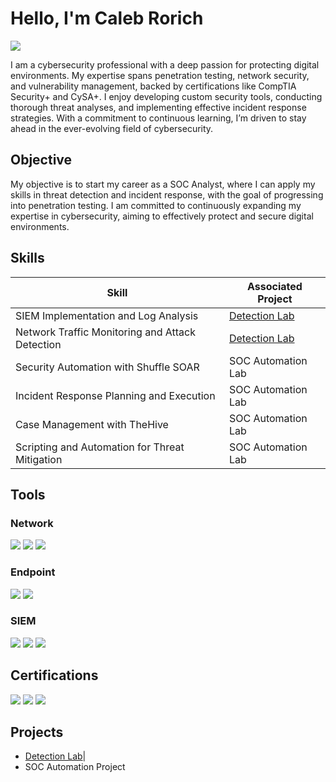 # Hello, I'm Caleb Rorich
<a href="https://www.linkedin.com/in/caleb-rorich-2a8900264"><img src="https://img.shields.io/badge/-LinkedIn-0072b1?&style=for-the-badge&logo=linkedin&logoColor=white" /></a>

I am a cybersecurity professional with a deep passion for protecting digital environments. My expertise spans penetration testing, network security, and vulnerability management, backed by certifications like CompTIA Security+ and CySA+. I enjoy developing custom security tools, conducting thorough threat analyses, and implementing effective incident response strategies. With a commitment to continuous learning, I’m driven to stay ahead in the ever-evolving field of cybersecurity.

## Objective


My objective is to start my career as a SOC Analyst, where I can apply my skills in threat detection and incident response, with the goal of progressing into penetration testing. I am committed to continuously expanding my expertise in cybersecurity, aiming to effectively protect and secure digital environments.

## Skills


| Skill                                         | Associated Project         |
|-----------------------------------------------|----------------------------|
| SIEM Implementation and Log Analysis          | <a href="https://github.com/Caleb-Rorich/Detection-Lab/tree/main">Detection Lab</a>|
| Network Traffic Monitoring and Attack Detection | <a href="">Detection Lab</a>|
| Security Automation with Shuffle SOAR         | SOC Automation Lab|
| Incident Response Planning and Execution      | SOC Automation Lab|
| Case Management with TheHive                  | SOC Automation Lab|
| Scripting and Automation for Threat Mitigation | SOC Automation Lab|

## Tools


### Network
<div>
    <img src="https://img.shields.io/badge/-Wireshark-1679A7?&style=for-the-badge&logo=Wireshark&logoColor=white" />
    <img src="https://img.shields.io/badge/-Suricata-EF3B2D?&style=for-the-badge&logo=Suricata&logoColor=white" />
    <img src="https://img.shields.io/badge/-Zeek-777BB4?&style=for-the-badge&logo=Zeek&logoColor=white" />
</div>

### Endpoint
<div>
    <img src="https://img.shields.io/badge/-Microsoft_Defender_for_Endpoint-00A4EF?&style=for-the-badge&logo=Microsoft&logoColor=white" />
    <img src="https://img.shields.io/badge/-Velociraptor-4B275F?&style=for-the-badge&logo=Velociraptor&logoColor=white" />
</div>

### SIEM
<div>
    <img src="https://img.shields.io/badge/-Microsoft_Sentinel-0078D4?&style=for-the-badge&logo=Microsoft&logoColor=white" />
    <img src="https://img.shields.io/badge/-Splunk-000000?&style=for-the-badge&logo=Splunk&logoColor=white" />
    <img src="https://img.shields.io/badge/-Elastic-005571?&style=for-the-badge&logo=Elastic&logoColor=white" />
</div>

## Certifications
<div>
<img src="https://img.shields.io/badge/-Security%2B-FF0000?&style=for-the-badge&logo=CompTIA&logoColor=white" />
<img src="https://img.shields.io/badge/-A%2B-4D4D4D?&style=for-the-badge&logo=CompTIA&logoColor=white" />
<img src="https://img.shields.io/badge/-ISC2 CC-000080?&style=for-the-badge&logoColor=white" />
</div>

## Projects
- <a href="https://github.com/Caleb-Rorich/Detection-Lab/tree/main">Detection Lab</a>|
- SOC Automation Project
